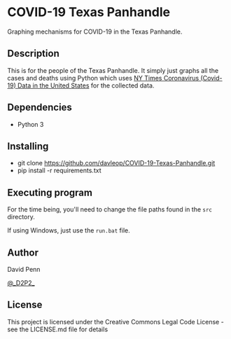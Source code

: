 # COVID-19 Texas Panhandle

Graphing mechanisms for COVID-19 in the Texas Panhandle.

## Description

This is for the people of the Texas Panhandle. It simply just graphs all the cases and deaths using Python which uses [NY Times Coronavirus (Covid-19) Data in the United States](https://github.com/nytimes/covid-19-data) for the collected data.

## Dependencies

* Python 3

## Installing

* git clone https://github.com/davleop/COVID-19-Texas-Panhandle.git
* pip install -r requirements.txt

## Executing program

For the time being, you'll need to change the file paths found in the `src` directory.

If using Windows, just use the `run.bat` file.

## Author

David Penn

[@\_D2P2\_](https://twitter.com/_D2P2_)

## License

This project is licensed under the Creative Commons Legal Code License - see the LICENSE.md file for details
